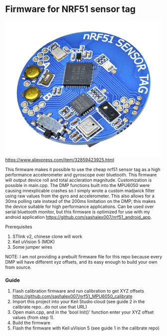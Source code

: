 # Firmware for NRF51 sensor tag

![Screenshot](screenshot.png)
https://www.aliexpress.com/item/32859423925.html

This firmware makes it possible to use the cheap nrf51 sensor tag as a high performance accelerometer and gyroscope over bluetooth. This firmware will output device roll and total accleration magnitude. Customization is possible in main.cpp. The DMP functions built into the MPU6050 were causing innexplicable crashes so I simply wrote a custom madjwick filter using raw values from the gyro and accelerometer. This also allows for a 30ms polling rate instead of the 200ms limitation on the DMP; this makes the device suitable for high performance applications. Can be used over serial bluetooth monitor, but this firmware is optimized for use with my android application https://github.com/sashalex007/nrf51_android_app. 

Prerequisites 
1. STlink v2, chinese clone will work
2. Keil uVision 5 (MDK)
3. Some jumper wires

NOTE: I am not providing a prebuilt firmware file for this repo because every DMP will have different xyz offsets, and its easy enough to build your own from source.

### Guide

1. Flash calibration firmware and run calibration to get XYZ offsets https://github.com/sashalex007/nrf51_MPU6050_calibrate
2. Import this project into your Keil Studio cloud (see guide 2 in the calibrate repo...do not use that URL)
3. Open main.cpp, and in the 'bool Init()' function enter your XYZ offset values (from step 1). 
4. Build the firmware
5. Flash the firmware with Keil uVision 5 (see guide 1 in the calibrate repo)

